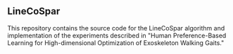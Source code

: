 ## LineCoSpar
This repository contains the source code for the LineCoSpar algorithm and implementation of the experiments described in "Human Preference-Based Learning for High-dimensional Optimization of Exoskeleton Walking Gaits."

